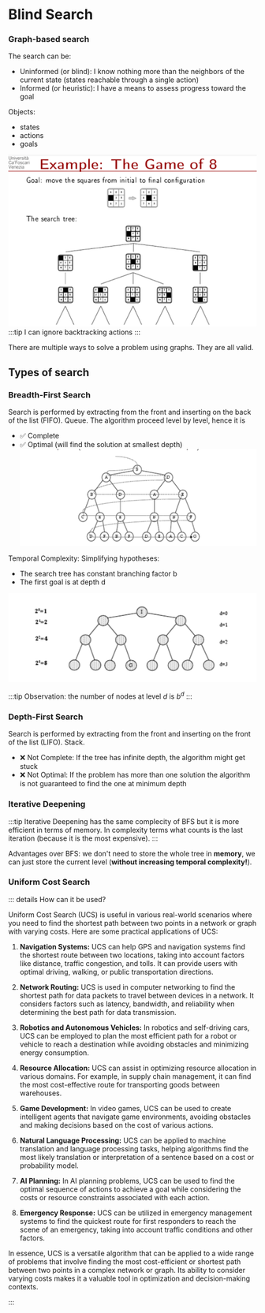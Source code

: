 # Blind Search

### Graph-based search

The search can be:

- Uninformed (or blind): I know nothing more than the
neighbors of the current state (states reachable through a
single action)
- Informed (or heuristic): I have a means to assess progress
toward the goal

Objects:

- states
- actions
- goals

![Alt text](image.png)
:::tip
I can ignore backtracking actions
:::

There are multiple ways to solve a problem using graphs. They are all valid.

## Types of search

### Breadth-First Search

Search is performed by extracting from the front and inserting on the back of the list (FIFO). Queue.
The algorithm proceed level by level, hence it is

- ✅ Complete
- ✅ Optimal (will find the solution at smallest depth)
![Alt text](image-1.png)

Temporal Complexity:
Simplifying hypotheses:

- The search tree has constant branching factor b
- The first goal is at depth d

![Alt text](image-2.png)

:::tip
Observation: the number of nodes at level $d$ is $b^d$
:::

### Depth-First Search

Search is performed by extracting from the front and inserting on the front of the list (LIFO). Stack.

- ❌ Not Complete: If the tree has infinite depth, the algorithm might get stuck
- ❌ Not Optimal: If the problem has more than one solution the algorithm is not guaranteed to find the one at minimum
depth

### Iterative Deepening

:::tip
Iterative Deepening has the same complecity of BFS but it is more efficient in terms of memory.
In complexity terms what counts is the last iteration (because it is the most expensive).
:::

Advantages over BFS: we don't need to store the whole tree in **memory**, we can just store the current level (**without increasing temporal complexity!**).

### Uniform Cost Search

::: details How can it be used?

Uniform Cost Search (UCS) is useful in various real-world scenarios where you need to find the shortest path between two points in a network or graph with varying costs. Here are some practical applications of UCS:

1. **Navigation Systems:** UCS can help GPS and navigation systems find the shortest route between two locations, taking into account factors like distance, traffic congestion, and tolls. It can provide users with optimal driving, walking, or public transportation directions.

2. **Network Routing:** UCS is used in computer networking to find the shortest path for data packets to travel between devices in a network. It considers factors such as latency, bandwidth, and reliability when determining the best path for data transmission.

3. **Robotics and Autonomous Vehicles:** In robotics and self-driving cars, UCS can be employed to plan the most efficient path for a robot or vehicle to reach a destination while avoiding obstacles and minimizing energy consumption.

4. **Resource Allocation:** UCS can assist in optimizing resource allocation in various domains. For example, in supply chain management, it can find the most cost-effective route for transporting goods between warehouses.

5. **Game Development:** In video games, UCS can be used to create intelligent agents that navigate game environments, avoiding obstacles and making decisions based on the cost of various actions.

6. **Natural Language Processing:** UCS can be applied to machine translation and language processing tasks, helping algorithms find the most likely translation or interpretation of a sentence based on a cost or probability model.

7. **AI Planning:** In AI planning problems, UCS can be used to find the optimal sequence of actions to achieve a goal while considering the costs or resource constraints associated with each action.

8. **Emergency Response:** UCS can be utilized in emergency management systems to find the quickest route for first responders to reach the scene of an emergency, taking into account traffic conditions and other factors.

In essence, UCS is a versatile algorithm that can be applied to a wide range of problems that involve finding the most cost-efficient or shortest path between two points in a complex network or graph. Its ability to consider varying costs makes it a valuable tool in optimization and decision-making contexts.

:::

